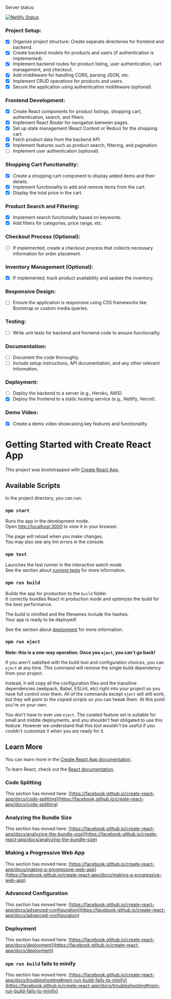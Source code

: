 Server status:

[![Netlify Status](https://api.netlify.com/api/v1/badges/5266ea2b-63cc-4a9d-a284-438c8dc3f6d8/deploy-status)](https://app.netlify.com/sites/tsukimarket/deploys)


### Project Setup:

- [x] Organize project structure: Create separate directories for frontend and backend.
- [x] Create backend models for products and users (if authentication is implemented).
- [x] Implement backend routes for product listing, user authentication, cart management, and checkout.
- [x] Add middleware for handling CORS, parsing JSON, etc.
- [x] Implement CRUD operations for products and users.
- [x] Secure the application using authentication middleware (optional).

### Frontend Development:

- [x] Create React components for product listings, shopping cart, authentication, search, and filters.
- [x] Implement React Router for navigation between pages.
- [x] Set up state management (React Context or Redux) for the shopping cart.
- [x] Fetch product data from the backend API.
- [x] Implement features such as product search, filtering, and pagination.
- [ ] Implement user authentication (optional).

### Shopping Cart Functionality:

- [x] Create a shopping cart component to display added items and their details.
- [x] Implement functionality to add and remove items from the cart.
- [x] Display the total price in the cart.

### Product Search and Filtering:

- [x] Implement search functionality based on keywords.
- [x] Add filters for categories, price range, etc.

### Checkout Process (Optional):

- [ ] If implemented, create a checkout process that collects necessary information for order placement.

### Inventory Management (Optional):

- [x] If implemented, track product availability and update the inventory.

### Responsive Design:

- [ ] Ensure the application is responsive using CSS frameworks like Bootstrap or custom media queries.

### Testing:

- [ ] Write unit tests for backend and frontend code to ensure functionality.

### Documentation:

- [ ] Document the code thoroughly.
- [ ] Include setup instructions, API documentation, and any other relevant information.

### Deployment:

- [ ] Deploy the backend to a server (e.g., Heroku, AWS).
- [x] Deploy the frontend to a static hosting service (e.g., Netlify, Vercel).

### Demo Video:

- [x] Create a demo video showcasing key features and functionality.










# Getting Started with Create React App

This project was bootstrapped with [Create React App](https://github.com/facebook/create-react-app).

## Available Scripts

In the project directory, you can run:

### `npm start`

Runs the app in the development mode.\
Open [http://localhost:3000](http://localhost:3000) to view it in your browser.

The page will reload when you make changes.\
You may also see any lint errors in the console.

### `npm test`

Launches the test runner in the interactive watch mode.\
See the section about [running tests](https://facebook.github.io/create-react-app/docs/running-tests) for more information.

### `npm run build`

Builds the app for production to the `build` folder.\
It correctly bundles React in production mode and optimizes the build for the best performance.

The build is minified and the filenames include the hashes.\
Your app is ready to be deployed!

See the section about [deployment](https://facebook.github.io/create-react-app/docs/deployment) for more information.

### `npm run eject`

**Note: this is a one-way operation. Once you `eject`, you can't go back!**

If you aren't satisfied with the build tool and configuration choices, you can `eject` at any time. This command will remove the single build dependency from your project.

Instead, it will copy all the configuration files and the transitive dependencies (webpack, Babel, ESLint, etc) right into your project so you have full control over them. All of the commands except `eject` will still work, but they will point to the copied scripts so you can tweak them. At this point you're on your own.

You don't have to ever use `eject`. The curated feature set is suitable for small and middle deployments, and you shouldn't feel obligated to use this feature. However we understand that this tool wouldn't be useful if you couldn't customize it when you are ready for it.

## Learn More

You can learn more in the [Create React App documentation](https://facebook.github.io/create-react-app/docs/getting-started).

To learn React, check out the [React documentation](https://reactjs.org/).

### Code Splitting

This section has moved here: [https://facebook.github.io/create-react-app/docs/code-splitting](https://facebook.github.io/create-react-app/docs/code-splitting)

### Analyzing the Bundle Size

This section has moved here: [https://facebook.github.io/create-react-app/docs/analyzing-the-bundle-size](https://facebook.github.io/create-react-app/docs/analyzing-the-bundle-size)

### Making a Progressive Web App

This section has moved here: [https://facebook.github.io/create-react-app/docs/making-a-progressive-web-app](https://facebook.github.io/create-react-app/docs/making-a-progressive-web-app)

### Advanced Configuration

This section has moved here: [https://facebook.github.io/create-react-app/docs/advanced-configuration](https://facebook.github.io/create-react-app/docs/advanced-configuration)

### Deployment

This section has moved here: [https://facebook.github.io/create-react-app/docs/deployment](https://facebook.github.io/create-react-app/docs/deployment)

### `npm run build` fails to minify

This section has moved here: [https://facebook.github.io/create-react-app/docs/troubleshooting#npm-run-build-fails-to-minify](https://facebook.github.io/create-react-app/docs/troubleshooting#npm-run-build-fails-to-minify)
